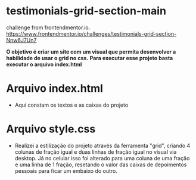 # testimonials-grid-section-main
challenge from frontendmentor.io. https://www.frontendmentor.io/challenges/testimonials-grid-section-Nnw6J7Un7

**O objetivo é criar um site com um visual que permita desenvolver a habilidade de usar o grid no css.**
**Para executar esse projeto basta executar o arquivo index.html**

 # Arquivo index.html
 * Aqui constam os textos e as caixas do projeto

 # Arquivo style.css
 * Realizei a estilização do projeto através da ferramenta "grid",  criando 4 colunas de fração igual e duas linhas de fração igual no visual via desktop. Já no celular isso foi alterado para uma coluna de uma fração e uma linha de 1 fração, resetando o valor das caixas de depoimentos pessoais para ficar um embaixo do outro.
